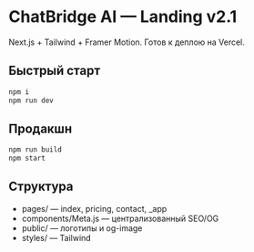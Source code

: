 # ChatBridge AI — Landing v2.1

Next.js + Tailwind + Framer Motion. Готов к деплою на Vercel.

## Быстрый старт
```bash
npm i
npm run dev
```
## Продакшн
```bash
npm run build
npm start
```

## Структура
- pages/ — index, pricing, contact, _app
- components/Meta.js — централизованный SEO/OG
- public/ — логотипы и og-image
- styles/ — Tailwind
